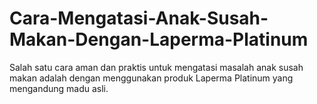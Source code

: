 # Cara-Mengatasi-Anak-Susah-Makan-Dengan-Laperma-Platinum
Salah satu cara aman dan praktis untuk mengatasi masalah anak susah makan adalah dengan menggunakan produk Laperma Platinum yang mengandung madu asli.
